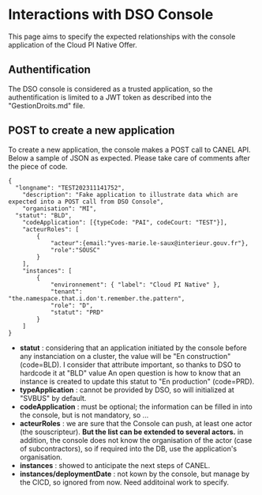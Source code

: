 # Interactions with DSO Console

This page aims to specify the expected relationships with the console application of the Cloud PI Native Offer.

## Authentification

The DSO console is considered as a trusted application, so the authentification is limited to a JWT token as described into the "GestionDroits.md" file.

## POST to create a new application

To create a new application, the console makes a POST call to CANEL API. Below a sample of JSON as expected. Please take care of comments after the piece of code.    
````
{  
  "longname": "TEST202311141752",  
 	"description": "Fake application to illustrate data which are expected into a POST call from DSO Console",  
 	"organisation": "MI",
  "statut": "BLD",
 	"codeApplication": [{typeCode: "PAI", codeCourt: "TEST"}],  
 	"acteurRoles": [  
 		{  
 			"acteur":{email:"yves-marie.le-saux@interieur.gouv.fr"},  
 			"role":"SOUSC"  
 		}  
 	],  
 	"instances": [  
 		{  
 			"environnement": { "label": "Cloud PI Native" },
 			"tenant": "the.namespace.that.i.don't.remember.the.pattern",  
 			"role": "D",  
 			"statut": "PRD"  
 		}  
 	]  
}  
````
- **statut** : considering that an application initiated by the console before any instanciation on a cluster, the value will be "En construction" (code=BLD). I consider that attribute important, so thanks to DSO to hardcode it at "BLD" value
An open question is how to know that an instance is created to update this statut to "En production" (code=PRD).
- **typeApplication** : cannot be provided by DSO, so will initialized at "SVBUS" by default.
- **codeApplication** : must be optional; the information can be filled in into the console, but is not mandatory, so ...
- **acteurRoles** : we are sure that the Console can push, at least one actor (the souscripteur). **But the list can be extended to several actors.**
in addition, the console does not know the organisation of the actor (case of subcontractors), so if required into the DB, use the application's organisation.
- **instances** : showed to anticipate the next steps of CANEL.
- **instances/deploymentDate** : not kown by the console, but manage by the CICD, so ignored from now. Need additoinal work to specify.

